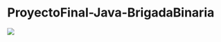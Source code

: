 # ProyectoFinal-Java-BrigadaBinaria

  <img src =https://media.giphy.com/media/YbXLZ6dymH758xSEbM/giphy.gif >
